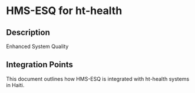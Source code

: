 # HMS-ESQ for ht-health

## Description

Enhanced System Quality

## Integration Points

This document outlines how HMS-ESQ is integrated with ht-health systems in Haiti.
